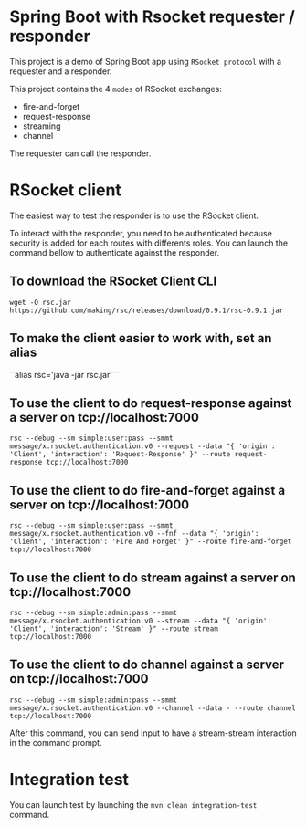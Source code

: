 # Spring Boot with Rsocket requester / responder

This project is a demo of Spring Boot app using `RSocket protocol` with a requester and a responder.

This project contains the 4 `modes` of RSocket exchanges:
- fire-and-forget
- request-response
- streaming
- channel 

The requester can call the responder.


# RSocket client

The easiest way to test the responder is to use the RSocket client.

To interact with the responder, you need to be authenticated because security is added for each routes with differents roles.
You can launch the command bellow to authenticate against the responder.

## To download the RSocket Client CLI
  `wget -O rsc.jar https://github.com/making/rsc/releases/download/0.9.1/rsc-0.9.1.jar`

## To make the client easier to work with, set an alias
  ``alias rsc='java -jar rsc.jar'```

## To use the client to do request-response against a server on tcp://localhost:7000
  `rsc --debug --sm simple:user:pass --smmt message/x.rsocket.authentication.v0 --request --data "{ 'origin': 'Client', 'interaction': 'Request-Response' }" --route request-response tcp://localhost:7000`

## To use the client to do fire-and-forget against a server on tcp://localhost:7000
  `rsc --debug --sm simple:user:pass --smmt message/x.rsocket.authentication.v0 --fnf --data "{ 'origin': 'Client', 'interaction': 'Fire And Forget' }" --route fire-and-forget tcp://localhost:7000`

## To use the client to do stream against a server on tcp://localhost:7000
  `rsc --debug --sm simple:admin:pass --smmt message/x.rsocket.authentication.v0 --stream --data "{ 'origin': 'Client', 'interaction': 'Stream' }" --route stream tcp://localhost:7000`

## To use the client to do channel against a server on tcp://localhost:7000
  `rsc --debug --sm simple:admin:pass --smmt message/x.rsocket.authentication.v0 --channel --data - --route channel tcp://localhost:7000`

After this command, you can send input to have a stream-stream interaction in the command prompt.

# Integration test

You can launch test by launching the `mvn clean integration-test` command.